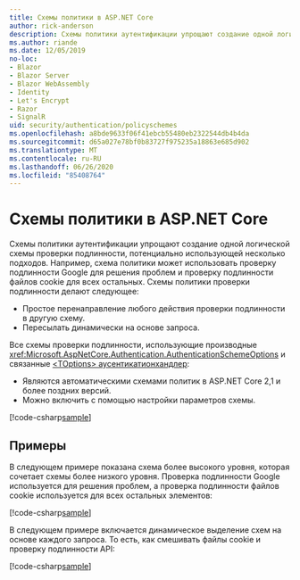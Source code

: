 ```yaml
---
title: Схемы политики в ASP.NET Core
author: rick-anderson
description: Схемы политики аутентификации упрощают создание одной логической схемы проверки подлинности
ms.author: riande
ms.date: 12/05/2019
no-loc:
- Blazor
- Blazor Server
- Blazor WebAssembly
- Identity
- Let's Encrypt
- Razor
- SignalR
uid: security/authentication/policyschemes
ms.openlocfilehash: a8bde9633f06f41ebcb55480eb2322544db4b4da
ms.sourcegitcommit: d65a027e78bf0b83727f975235a18863e685d902
ms.translationtype: MT
ms.contentlocale: ru-RU
ms.lasthandoff: 06/26/2020
ms.locfileid: "85408764"
---
```

# <a name="policy-schemes-in-aspnet-core"></a>Схемы политики в ASP.NET Core

Схемы политики аутентификации упрощают создание одной логической схемы проверки подлинности, потенциально использующей несколько подходов. Например, схема политики может использовать проверку подлинности Google для решения проблем и проверку подлинности файлов cookie для всех остальных. Схемы политики проверки подлинности делают следующее:

* Простое перенаправление любого действия проверки подлинности в другую схему.
* Пересылать динамически на основе запроса.

Все схемы проверки подлинности, использующие производные <xref:Microsoft.AspNetCore.Authentication.AuthenticationSchemeOptions> и связанные [ \<TOptions> аусентикатионхандлер](/dotnet/api/microsoft.aspnetcore.authentication.authenticationhandler-1):

* Являются автоматическими схемами политик в ASP.NET Core 2,1 и более поздних версий.
* Можно включить с помощью настройки параметров схемы.

[!code-csharp[sample](policyschemes/samples/AuthenticationSchemeOptions.cs?name=snippet)]

## <a name="examples"></a>Примеры

В следующем примере показана схема более высокого уровня, которая сочетает схемы более низкого уровня. Проверка подлинности Google используется для решения проблем, а проверка подлинности файлов cookie используется для всех остальных элементов:

[!code-csharp[sample](policyschemes/samples/Startup.cs?name=snippet1)]

В следующем примере включается динамическое выделение схем на основе каждого запроса. То есть, как смешивать файлы cookie и проверку подлинности API:

 <!-- REVIEW, missing If set in public Func<HttpContext, string> ForwardDefaultSelector -->

[!code-csharp[sample](policyschemes/samples/Startup.cs?name=snippet2)]
